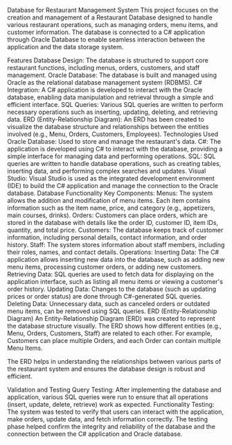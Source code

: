 Database for Restaurant Management System
This project focuses on the creation and management of a Restaurant Database designed to handle various restaurant operations, such as managing orders, menu items, and customer information. The database is connected to a C# application through Oracle Database to enable seamless interaction between the application and the data storage system.

Features
Database Design: The database is structured to support core restaurant functions, including menus, orders, customers, and staff management.
Oracle Database: The database is built and managed using Oracle as the relational database management system (RDBMS).
C# Integration: A C# application is developed to interact with the Oracle database, enabling data manipulation and retrieval through a simple and efficient interface.
SQL Queries: Various SQL queries are written to perform necessary operations such as inserting, updating, deleting, and retrieving data.
ERD (Entity-Relationship Diagram): An ERD has been created to visualize the database structure and relationships between the entities involved (e.g., Menu, Orders, Customers, Employees).
Technologies Used
Oracle Database: Used to store and manage the restaurant's data.
C#: The application is developed using C# to interact with the database, providing a simple interface for managing data and performing operations.
SQL: SQL queries are written to handle database operations, such as creating tables, inserting data, and performing complex searches and updates.
Visual Studio: Visual Studio is used as the integrated development environment (IDE) to build the C# application and manage the connection to the Oracle database.
Database Functionality
Key Components:
Menus:
The system allows the addition and modification of menu items. Each item contains information such as the item name, price, and category (e.g., appetizers, main courses, drinks).
Orders:
Customers can place orders, which are stored in the database with details like the order ID, customer ID, item IDs, quantity, and total price.
Customers:
The database keeps track of customer information, including personal details, contact information, and order history.
Staff:
The system stores information about staff members, including their roles, names, and contact details.
Operations:
Inserting Data: The C# application allows inserting new data into the database, such as adding new menu items, processing customer orders, or adding new customers.
Retrieving Data: SQL queries are used to fetch data for displaying on the application interface, such as listing all menu items or viewing a customer's order history.
Updating Data: Changes to the database (such as updating prices or order status) are done through C#-generated SQL queries.
Deleting Data: Unnecessary data, such as canceled orders or outdated menu items, can be removed using SQL queries.
ERD (Entity-Relationship Diagram)
An Entity-Relationship Diagram (ERD) was created to represent the database structure visually. The ERD shows how different entities (e.g., Menu, Orders, Customers, Staff) are related to each other. For example, Customers can place multiple Orders, and each Order can contain multiple Menu Items.

The ERD helps in understanding the relationships between various parts of the restaurant system and ensures the database design is robust and efficient.

Validation and Testing
Query Testing: After implementing the database and application, various SQL queries were run to ensure that all operations (insert, update, delete, retrieve) work as expected.
Functionality Testing: The system was tested to verify that users can interact with the application, make orders, update data, and fetch information correctly.
The testing phase helped confirm the integrity and reliability of the database and the connection between the C# application and Oracle database.
